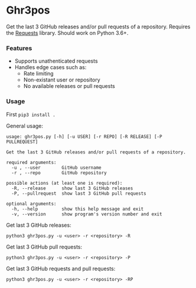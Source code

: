 # Ghr3pos

Get the last 3 GitHub releases and/or pull requests of a repository.
Requires the [Requests](http://docs.python-requests.org/) library. Should work on Python 3.6+.

### Features

-   Supports unathenticated requests
-   Handles edge cases such as:
    - Rate limiting
    - Non-existant user or repository
    - No available releases or pull requests

### Usage

First `pip3 install .`

General usage:

```
usage: ghr3pos.py [-h] [-u USER] [-r REPO] [-R RELEASE] [-P PULLREQUEST]

Get the last 3 GitHub releases and/or pull requests of a repository.

required arguments:
  -u , --user        GitHub username
  -r , --repo        GitHub repository

possible actions (at least one is required):
  -R, --release      show last 3 GitHub releases
  -P, --pullrequest  show last 3 GitHub pull requests

optional arguments:
  -h, --help         show this help message and exit
  -v, --version      show program's version number and exit
```

Get last 3 GitHub releases:

`python3 ghr3pos.py -u <user> -r <repository> -R`

Get last 3 GitHub pull requests:

`python3 ghr3pos.py -u <user> -r <repository> -P`

Get last 3 GitHub requests and pull requests:

`python3 ghr3pos.py -u <user> -r <repository> -RP`
